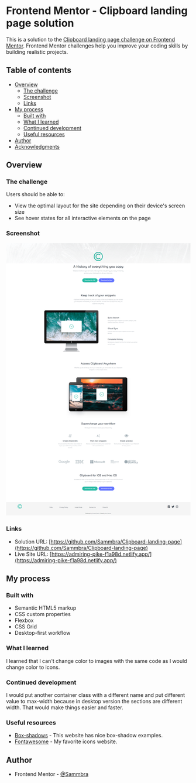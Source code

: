 # Frontend Mentor - Clipboard landing page solution

This is a solution to the [Clipboard landing page challenge on Frontend Mentor](https://www.frontendmentor.io/challenges/clipboard-landing-page-5cc9bccd6c4c91111378ecb9). Frontend Mentor challenges help you improve your coding skills by building realistic projects. 

## Table of contents

- [Overview](#overview)
  - [The challenge](#the-challenge)
  - [Screenshot](#screenshot)
  - [Links](#links)
- [My process](#my-process)
  - [Built with](#built-with)
  - [What I learned](#what-i-learned)
  - [Continued development](#continued-development)
  - [Useful resources](#useful-resources)
- [Author](#author)
- [Acknowledgments](#acknowledgments)

## Overview

### The challenge

Users should be able to:

- View the optimal layout for the site depending on their device's screen size
- See hover states for all interactive elements on the page

### Screenshot

![](design/Screenshot.png)

### Links

- Solution URL: [https://github.com/Sammbra/Clipboard-landing-page](https://github.com/Sammbra/Clipboard-landing-page)
- Live Site URL: [https://admiring-pike-f1a98d.netlify.app/](https://admiring-pike-f1a98d.netlify.app/)

## My process

### Built with

- Semantic HTML5 markup
- CSS custom properties
- Flexbox
- CSS Grid
- Desktop-first workflow

### What I learned

I learned that I can't change color to images with the same code as I would change color to icons.


### Continued development

I would put another container class with a different name and put different value to max-width because in desktop version the sections are different width. That would make things easier and faster.



### Useful resources

- [Box-shadows](https://getcssscan.com/css-box-shadow-examples) - This website has nice box-shadow examples.
- [Fontawesome](https://fontawesome.com/) - My favorite icons website.


## Author

- Frontend Mentor - [@Sammbra](https://www.frontendmentor.io/profile/Sammbra)


